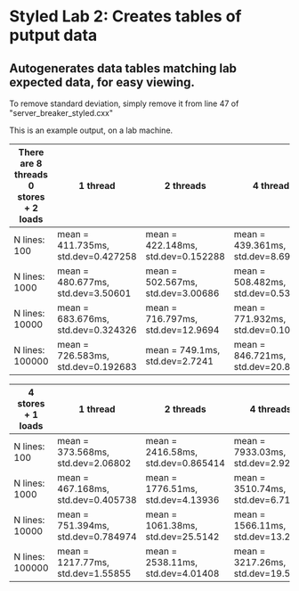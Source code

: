 # Styled Lab 2: Creates tables of putput data
## Autogenerates data tables matching lab expected data, for easy viewing.

To remove standard deviation, simply remove it from line 47 of "server_breaker_styled.cxx"

This is an example output, on a lab machine. 

There are 8 threads 0 stores + 2 loads | 1 thread | 2 threads | 4 threads | 8 threads | 16 threads 
 ------------------ | -------- | --------- | --------  | --------- | ---------- 
N lines: 100 | mean = 411.735ms, std.dev=0.427258 | mean = 422.148ms, std.dev=0.152288 | mean = 439.361ms, std.dev=8.69593 | mean = 843.481ms, std.dev=0.607327 | mean = 1685.93ms, std.dev=0.0704219 | 
N lines: 1000 | mean = 480.677ms, std.dev=3.50601 | mean = 502.567ms, std.dev=3.00686 | mean = 508.482ms, std.dev=0.538528 | mean = 916.671ms, std.dev=0.930854 | mean = 1794.28ms, std.dev=3.18601 | 
N lines: 10000 | mean = 683.676ms, std.dev=0.324326 | mean = 716.797ms, std.dev=12.9694 | mean = 771.932ms, std.dev=0.109901 | mean = 1459.56ms, std.dev=1.76579 | mean = 2934.68ms, std.dev=4.90495 | 
N lines: 100000 | mean = 726.583ms, std.dev=0.192683 | mean = 749.1ms, std.dev=2.7241 | mean = 846.721ms, std.dev=20.8957 | mean = 1660.21ms, std.dev=13.5202 | mean = 3316.07ms, std.dev=8.32721 | 



 4 stores + 1 loads | 1 thread | 2 threads | 4 threads | 8 threads | 16 threads 
 ------------------ | -------- | --------- | --------  | --------- | ---------- 
N lines: 100 | mean = 373.568ms, std.dev=2.06802 | mean = 2416.58ms, std.dev=0.865414 | mean = 7933.03ms, std.dev=2.92026 | mean = 7611.45ms, std.dev=6.57209 | mean = 15232.9ms, std.dev=12.8223 | 
N lines: 1000 | mean = 467.168ms, std.dev=0.405738 | mean = 1776.51ms, std.dev=4.13936 | mean = 3510.74ms, std.dev=6.71524 | mean = 2706.01ms, std.dev=20.0422 | mean = 5504.77ms, std.dev=37.4128 | 
N lines: 10000 | mean = 751.394ms, std.dev=0.784974 | mean = 1061.38ms, std.dev=25.5142 | mean = 1566.11ms, std.dev=13.2786 | mean = 1604.58ms, std.dev=3.51104 | mean = 3301.05ms, std.dev=21.1886 | 
N lines: 100000 | mean = 1217.77ms, std.dev=1.55855 | mean = 2538.11ms, std.dev=4.01408 | mean = 3217.26ms, std.dev=19.5668 | mean = 4576.04ms, std.dev=26.3786 | mean = 9100.78ms, std.dev=11.3499 | 
